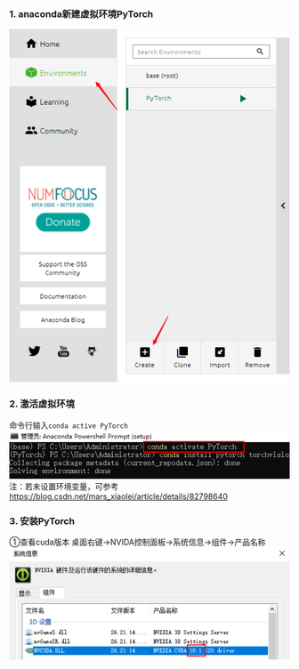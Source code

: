### 1. anaconda新建虚拟环境PyTorch
![anaconda虚拟环境配置](../assets/anaconda-create.png)  
### 2. 激活虚拟环境
命令行输入`conda active PyTorch`  
![激活虚拟环境](../assets/active-environment.png)   
注：若未设置环境变量，可参考 https://blog.csdn.net/mars_xiaolei/article/details/82798640
### 3. 安装PyTorch
①查看cuda版本
桌面右键→NVIDA控制面板→系统信息→组件→产品名称
![cuda版本](../assets/nvida-version.png)
